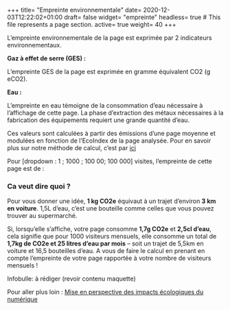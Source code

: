 +++
title= "Empreinte environnementale"
date= 2020-12-03T12:22:02+01:00
draft= false
widget= "empreinte"
headless= true  # This file represents a page section.
active= true
weight= 40
+++

L’empreinte environnementale de la page est exprimée par 2 indicateurs environnementaux.

[//]: # "TODO: ajouter un picto de nuage"

**Gaz à effet de serre (GES) :**

L’empreinte GES de la page est exprimée en gramme équivalent CO2 (g eCO2).

[//]: # "TODO: ajouter un picto d’eau"

**Eau :**

L’empreinte en eau témoigne de la consommation d’eau nécessaire à l’affichage de cette page. La phase d’extraction des
métaux nécessaires à la fabrication des équipements requiert une grande quantité d’eau.

Ces valeurs sont calculées à partir des émissions d’une page moyenne et modulées en fonction de l’EcoIndex de la page
analysée. Pour en savoir plus sur notre méthode de calcul, c’est par [ici](/fr/method)

Pour [dropdown : 1 ; 1000 ; 100 00; 100 000] visites, l’empreinte de cette page est de :

[//]: # "TODO: en fonction de la dropdown les données changent"
[//]: # "(Il faudrait convertir en kg eCO2 quand c’est au delà de 1000 g eCO2)"

### Ca veut dire quoi ?

Pour vous donner une idée, **1 kg CO2e** équivaut à un trajet d’environ **3 km en voiture**. 1,5L d’eau, c’est une
bouteille comme celles que vous pouvez trouver au supermarché.

Si, lorsqu’elle s’affiche, votre page consomme **1,7g CO2e** et **2,5cl d’eau**, cela signifie que pour 1000 visiteurs
mensuels, elle consomme un total de **1,7kg de CO2e et 25 litres d’eau par mois** – soit un trajet de 5,5km en voiture
et 16,5 bouteilles d’eau. A vous de faire le calcul en prenant en compte l’empreinte de votre page rapportée à votre
nombre de visiteurs mensuels !

Infobulle: à rédiger (revoir contenu maquette)

Pour aller plus loin :
[Mise en perspective des impacts écologiques du numérique](http://raphael-lemaire.com/2019/11/02/mise-en-perspective-impacts-numerique/)
